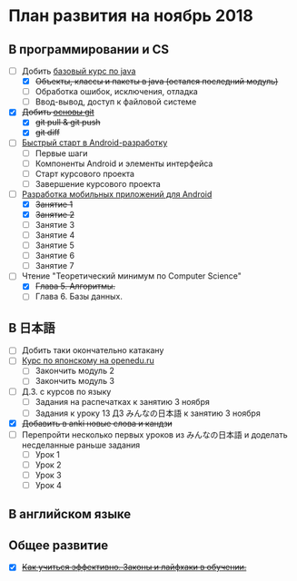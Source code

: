 # План развития на ноябрь 2018
## В программировании и CS
- [ ] Добить [базовый курс по java](https://stepik.org/course/187/syllabus)
    - [x] ~~Объекты, классы и пакеты в java (остался последний модуль)~~
    - [ ] Обработка ошибок, исключения, отладка
    - [ ] Ввод-вывод, доступ к файловой системе
- [x] ~~Добить [основы git](https://stepik.org/course/3145/syllabus)~~
    - [x] ~~git pull & git push~~
    - [x] ~~git diff~~
- [ ] [Быстрый старт в Android-разработку](https://stepik.org/course/6022/syllabus)
    - [ ] Первые шаги
    - [ ] Компоненты Android и элементы интерфейса
    - [ ] Старт курсового проекта
    - [ ] Завершение курсового проекта
- [ ] [Разработка мобильных приложений для Android](https://stepik.org/course/5703/syllabus)
    - [x] ~~Занятие 1~~
    - [x] ~~Занятие 2~~
    - [ ] Занятие 3
    - [ ] Занятие 4
    - [ ] Занятие 5
    - [ ] Занятие 6
    - [ ] Занятие 7
- [ ] Чтение "Теоретический минимум по Computer Science"
    - [x] ~~Глава 5. Алгоритмы.~~
    - [ ] Глава 6. Базы данных. 
## В 日本語
- [ ] Добить таки окончательно катакану
- [ ] [Курс по японскому на openedu.ru](https://courses.openedu.ru/courses/course-v1:spbu+JPLANG+fall_2018/info)
    - [ ] Закончить модуль 2
    - [ ] Закончить модуль 3
- [ ] Д.З. с курсов по языку
    - [ ] Задания на распечатках к занятию 3 ноября
    - [ ] Задания к уроку 13 ДЗ みんなの日本語 к занятию 3 ноября
- [x] ~~Добавить в anki новые слова и кандзи~~
- [ ] Перепройти несколько первых уроков из みんなの日本語 и доделать несделанные раньше задания
    - [ ] Урок 1
    - [ ] Урок 2
    - [ ] Урок 3
    - [ ] Урок 4
## В английском языке
## Общее развитие
- [x] ~~[Как учиться эффективно. Законы и лайфхаки в обучении.](https://stepik.org/course/31891/syllabus)~~
